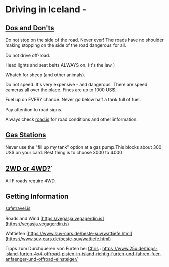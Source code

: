 # Driving in Iceland - 

## [Dos and Don'ts](https://www.youtube.com/watch?v=PgqbSACg1XQ)

Do not stop on the side of the road. Never ever! The roads have no shoulder making stopping on the side of the road dangerous for all.

Do not drive off-road.

Head lights and seat belts ALWAYS on. (It's the law.)

Whatch for sheep (and other animals).

Do not speed. It's very expensive - and dangerous. There are speed cameras all over the place. Fines are up to 1000 US$.

Fuel up on EVERY chance. Never go below half a tank full of fuel.

Pay attention to road signs.

Always check [road.is](road.is) for road conditions and other information.


## [Gas Stations](https://www.youtube.com/watch?v=rZL6Mbkn68Q)

Never use the "fill up my tank" option at a gas pump.This blocks about 300 US$ on your card. Best thing is to choose 3000 to 4000 

## [2WD or 4WD?](https://www.youtube.com/watch?v=lSOt07afafU)´

All F roads require 4WD.


## Getting Information

[safetravel.is](https://safetravel.is)

Roads and Wind [https://vegasja.vegagerdin.is](https://vegasja.vegagerdin.is)

Wattiefen [https://www.suv-cars.de/beste-suv/wattiefe.html](https://www.suv-cars.de/beste-suv/wattiefe.html)

Tipps zum Durchqueren von Furten bei [Chris](https://www.25u.de/) : https://www.25u.de/tipps-island-furten-4x4-offroad-pisten-in-island-richtig-furten-und-fahren-fuer-anfaenger-und-offroad-einsteiger/
